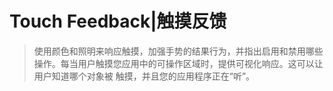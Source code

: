 # Touch Feedback|触摸反馈

> 使用颜色和照明来响应触摸，加强手势的结果行为，并指出启用和禁用哪些操作。每当用户触摸您应用中的可操作区域时，提供可视化响应。这可以让用户知道哪个对象被
触摸，并且您的应用程序正在“听”。




